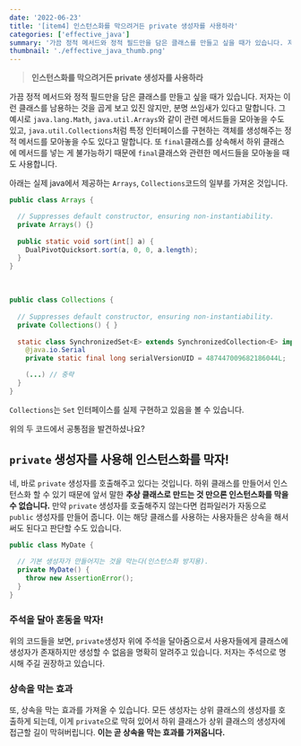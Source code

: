```yaml
---
date: '2022-06-23'
title: '[item4] 인스턴스화를 막으려거든 private 생성자를 사용하라'
categories: ['effective_java']
summary: '가끔 정적 메서드와 정적 필드만을 담은 클래스를 만들고 싶을 때가 있습니다. 저자는 이런 클래스를 남용하는 것을 곱게 보고 있진 않지만, 분명 쓰임새가 있다고 말합니다.'
thumbnail: './effective_java_thumb.png'
---
```


> **인스턴스화를 막으려거든 private 생성자를 사용하라**

가끔 정적 메서드와 정적 필드만을 담은 클래스를 만들고 싶을 때가 있습니다. 저자는 이런 클래스를 남용하는 것을 곱게 보고 있진 않지만, 분명 쓰임새가 있다고 말합니다. 그 예시로 `java.lang.Math`, `java.util.Arrays`와 같이 관련 메서드들을 모아놓을 수도 있고, `java.util.Collections`처럼 특정 인터페이스를 구현하는 객체를 생성해주는 정적 메서드를 모아놓을 수도 있다고 말합니다. 또 `final`클래스를 상속해서 하위 클래스에 메서드를 넣는 게 불가능하기 때문에 `final`클래스와 관련한 메서드들을 모아놓을 때도 사용합니다.

아래는 실제 java에서 제공하는 `Arrays`, `Collections`코드의 일부를 가져온 것입니다.
```java
public class Arrays {

  // Suppresses default constructor, ensuring non-instantiability.
  private Arrays() {}
  
  public static void sort(int[] a) {
    DualPivotQuicksort.sort(a, 0, 0, a.length);
  }
}
```
<br>

```java
public class Collections {
  
  // Suppresses default constructor, ensuring non-instantiability.
  private Collections() { }
  
  static class SynchronizedSet<E> extends SynchronizedCollection<E> implements Set<E> {
    @java.io.Serial
    private static final long serialVersionUID = 487447009682186044L;

    (...) // 중략
  }
}
```

`Collections`는 `Set` 인터페이스를 실제 구현하고 있음을 볼 수 있습니다.

위의 두 코드에서 공통점을 발견하셨나요?

## `private` 생성자를 사용해 인스턴스화를 막자!

네, 바로 `private` 생성자를 호출해주고 있다는 것입니다. 하위 클래스를 만들어서 인스턴스화 할 수 있기 때문에 앞서 말한 **추상 클래스로 만드는 것 만으론 인스턴스화를 막을 수 없습니다.** 만약 `private` 생성자를 호출해주지 않는다면 컴파일러가 자동으로 `public` 생성자를 만들어 줍니다. 이는 해당 클래스를 사용하는 사용자들은 상속을 해서 써도 된다고 판단할 수도 있습니다.

```java
public class MyDate {
  
  // 기본 생성자가 만들어지는 것을 막는다(인스턴스화 방지용).
  private MyDate() {
    throw new AssertionError();
  }
}
```

### 주석을 달아 혼동을 막자!
위의 코드들을 보면, `private`생성자 위에 주석을 달아줌으로서 사용자들에게 클래스에 생성자가 존재하지만 생성할 수 없음을 명확히 알려주고 있습니다. 저자는 주석으로 명시해 주길 권장하고 있습니다.

### 상속을 막는 효과
또, 상속을 막는 효과를 가져올 수 있습니다. 모든 생성자는 상위 클래스의 생성자를 호출하게 되는데, 이게 `private`으로 막혀 있어서 하위 클래스가 상위 클래스의 생성자에 접근할 길이 막혀버립니다. **이는 곧 상속을 막는 효과를 가져옵니다.**
